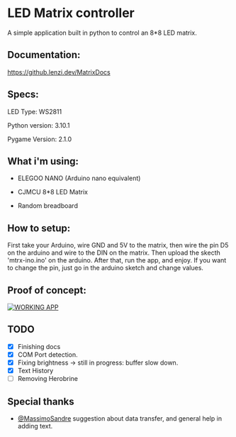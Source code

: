# LED Matrix controller

A simple application built in python to control an 8*8 LED matrix.

## Documentation:
https://github.lenzi.dev/MatrixDocs


## Specs:

LED Type: WS2811

Python version: 3.10.1

Pygame Version: 2.1.0



## What i'm using:

- ELEGOO NANO (Arduino nano equivalent)

- CJMCU 8*8 LED Matrix

- Random breadboard


## How to setup:

First take your Arduino, wire GND and 5V to the matrix, then wire the pin D5 on the arduino and wire to the DIN on the matrix.
Then upload the skecth 'mtrx-ino.ino' on the arduino.
After that, run the app, and enjoy.
If you want to change the pin, just go in the arduino sketch and change values.

## Proof of concept:

[![WORKING APP](https://img.youtube.com/vi/wqejpU3aGb0/maxresdefault.jpg)](https://www.youtube.com/watch?v=wqejpU3aGb0)

## TODO

- [x] Finishing docs
- [x] COM Port detection.
- [x] Fixing brightness -> still in progress: buffer slow down.
- [x] Text History
- [ ] Removing Herobrine

## Special thanks
- [@MassimoSandre](https://www.github.com/MassimoSandre) suggestion about data transfer, and general help in adding text.


